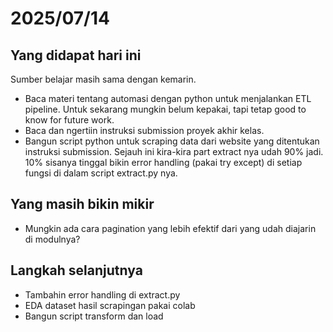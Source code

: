 # 2025/07/14

## Yang didapat hari ini
Sumber belajar masih sama dengan kemarin.
- Baca materi tentang automasi dengan python untuk menjalankan ETL pipeline. Untuk sekarang mungkin belum kepakai, tapi tetap good to know for future work.
- Baca dan ngertiin instruksi submission proyek akhir kelas.
- Bangun script python untuk scraping data dari website yang ditentukan instruksi submission. Sejauh ini kira-kira part extract nya udah 90% jadi. 10% sisanya tinggal bikin error handling (pakai try except) di setiap fungsi di dalam script extract.py nya.

## Yang masih bikin mikir
- Mungkin ada cara pagination yang lebih efektif dari yang udah diajarin di modulnya?

## Langkah selanjutnya
- Tambahin error handling di extract.py
- EDA dataset hasil scrapingan pakai colab
- Bangun script transform dan load
